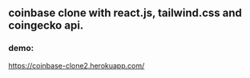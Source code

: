 
## coinbase clone with react.js, tailwind.css and coingecko api.

### demo:
https://coinbase-clone2.herokuapp.com/

